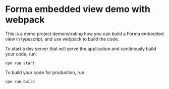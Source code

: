 # Forma embedded view demo with webpack

This is a demo project demonstrating how you can build a Forma embedded view in typescript, and use webpack to build the code.

To start a dev server that will serve the application and continously build your code, run:

```
npm run start
```

To build your code for production, run:

```
npm run build
```
